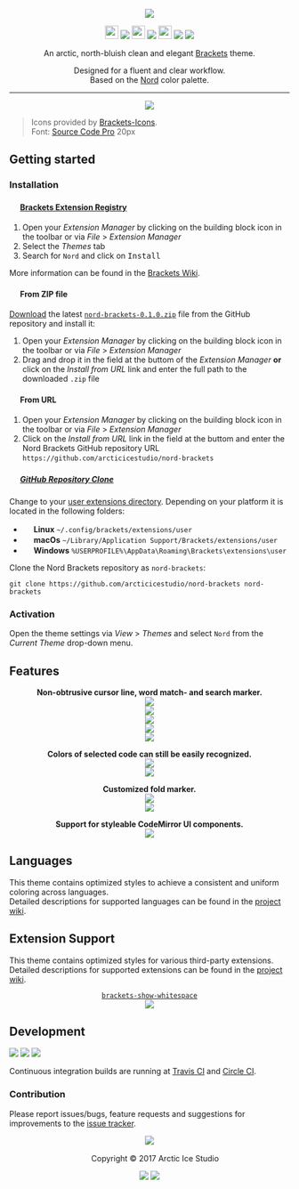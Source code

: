 <p align="center"><img src="https://cdn.rawgit.com/arcticicestudio/nord-brackets/develop/assets/nord-brackets-banner.svg"/></p>

<p align="center"><img src="https://cdn.travis-ci.org/images/favicon-c566132d45ab1a9bcae64d8d90e4378a.svg" width=24 height=24/> <a href="https://travis-ci.org/arcticicestudio/nord-brackets"><img src="https://img.shields.io/travis/arcticicestudio/nord-brackets/develop.svg"/></a> <img src="https://circleci.com/favicon.ico" width=24 height=24/> <a href="https://circleci.com/gh/arcticicestudio/nord-brackets"><img src="https://circleci.com/gh/arcticicestudio/nord-brackets.svg?style=shield&circle-token=04c9a51e711aed7564d1faa3efea2d19c4068a15"/></a> <img src="https://assets-cdn.github.com/favicon.ico" width=24 height=24/> <a href="https://github.com/arcticicestudio/nord-brackets/releases/latest"><img src="https://img.shields.io/github/release/arcticicestudio/nord-brackets.svg"/></a> <a href="https://github.com/arcticicestudio/nord/releases/tag/v0.2.0"><img src="https://img.shields.io/badge/Nord-v0.2.0-88C0D0.svg"/></a></p>

<p align="center">An arctic, north-bluish clean and elegant <a href="http://brackets.io">Brackets</a> theme.</p>

<p align="center">Designed for a fluent and clear workflow.<br>
Based on the <a href="https://github.com/arcticicestudio/nord">Nord</a> color palette.</p>

---

<p align="center"><img src="https://raw.githubusercontent.com/arcticicestudio/nord-brackets/develop/assets/scrot-top.png"/><br><blockquote>Icons provided by <a href="https://github.com/ivogabe/Brackets-Icons">Brackets-Icons</a>.<br>Font: <a href="https://adobe-fonts.github.io/source-code-pro">Source Code Pro</a> 20px</blockquote></p>

## Getting started
### Installation
#### <img src="http://brackets.io/favicon.ico" width=16 height=16/> <a href="https://brackets-registry.aboutweb.com">Brackets Extension Registry</a>
  1. Open your *Extension Manager* by clicking on the building block icon in the toolbar or via *File* > *Extension Manager*
  2. Select the *Themes* tab
  3. Search for `Nord` and click on <kbd>Install</kbd>

More information can be found in the [Brackets Wiki](https://github.com/adobe/brackets/wiki/Brackets-Extensions).

#### <img src="http://brackets.io/favicon.ico" width=16 height=16/> From ZIP file
[Download](https://github.com/arcticicestudio/nord-brackets/releases/latest) the latest [`nord-brackets-0.1.0.zip`](https://github.com/arcticicestudio/nord-brackets/releases/download/0.1.1/nord-brackets-0.1.0.zip) file from the GitHub repository and install it:
  1. Open your *Extension Manager* by clicking on the building block icon in the toolbar or via *File* > *Extension Manager*
  2. Drag and drop it in the field at the buttom of the *Extension Manager* **or** click on the *Install from URL* link and enter the full path to the downloaded `.zip` file

#### <img src="http://brackets.io/favicon.ico" width=16 height=16/> From URL
  1. Open your *Extension Manager* by clicking on the building block icon in the toolbar or via *File* > *Extension Manager*
  2. Click on the *Install from URL* link in the field at the buttom and enter the Nord Brackets GitHub repository URL `https://github.com/arcticicestudio/nord-brackets`

##### <img src="https://github.com/favicon.ico" width=16 height=16/> [GitHub Repository Clone](https://help.github.com/articles/cloning-a-repository)
Change to your [user extensions directory](https://github.com/adobe/brackets/wiki/Extension-Locations).
Depending on your platform it is located in the following folders:
  - <img src="https://www.kernel.org/theme/images/logos/favicon.png" width=16 height=16/> **Linux** `~/.config/brackets/extensions/user`
  - <img src="https://developer.apple.com/favicon.ico" width=16 height=16/> **macOs** `~/Library/Application Support/Brackets/extensions/user`
  - <img src="https://www.microsoft.com/favicon.ico" width=16 height=16/> **Windows** `%USERPROFILE%\AppData\Roaming\Brackets\extensions\user`

Clone the Nord Brackets repository as `nord-brackets`:
```shell
git clone https://github.com/arcticicestudio/nord-brackets nord-brackets
```

### Activation
Open the theme settings via *View* > *Themes* and select `Nord` from the *Current Theme* drop-down menu.

## Features
<p align="center"><strong>Non-obtrusive cursor line, word match- and search marker.</strong><br><img src="https://raw.githubusercontent.com/arcticicestudio/nord-brackets/develop/assets/scrot-feature-cursorline.png"/><br><img src="https://raw.githubusercontent.com/arcticicestudio/nord-brackets/develop/assets/scrot-feature-search-marker.png"/><br><img src="https://raw.githubusercontent.com/arcticicestudio/nord-brackets/develop/assets/scrcast-feature-search-marker.gif"/><br><img src="https://raw.githubusercontent.com/arcticicestudio/nord-brackets/develop/assets/scrot-feature-match-highlight.png"/><br><img src="https://raw.githubusercontent.com/arcticicestudio/nord-brackets/develop/assets/scrcast-feature-match-highlight.gif"/></p>

<p align="center"><strong>Colors of selected code can still be easily recognized.</strong><br><img src="https://raw.githubusercontent.com/arcticicestudio/nord-brackets/develop/assets/scrot-feature-selection.png"/><br><img src="https://raw.githubusercontent.com/arcticicestudio/nord-brackets/develop/assets/scrcast-feature-selection.gif"/></p>

<p align="center"><strong>Customized fold marker.</strong><br><img src="https://raw.githubusercontent.com/arcticicestudio/nord-brackets/develop/assets/scrot-feature-folding-marker.png"/><br><img src="https://raw.githubusercontent.com/arcticicestudio/nord-brackets/develop/assets/scrcast-feature-folding-marker.gif"/></p>

<p align="center"><strong>Support for styleable CodeMirror UI components.</strong><br><img src="https://raw.githubusercontent.com/arcticicestudio/nord-brackets/develop/assets/scrot-feature-quick-docs.png"/></p>

## Languages
This theme contains optimized styles to achieve a consistent and uniform coloring across languages.  
Detailed descriptions for supported languages can be found in the [project wiki](https://github.com/arcticicestudio/nord-brackets/wiki).

## Extension Support
This theme contains optimized styles for various third-party extensions.  
Detailed descriptions for supported extensions can be found in the [project wiki](https://github.com/arcticicestudio/nord-brackets/wiki).

<p align="center"><a href="https://github.com/DennisKehrig/brackets-show-whitespace"><code>brackets-show-whitespace</code></a><br><img src="https://raw.githubusercontent.com/arcticicestudio/nord-brackets/develop/assets/scrot-extension-support-brackets-show-whitespace.png"</p>

## Development
[![](https://img.shields.io/badge/Changelog-0.1.0-81A1C1.svg)](https://github.com/arcticicestudio/nord-brackets/blob/v0.1.0/CHANGELOG.md) [![](https://img.shields.io/badge/Workflow-gitflow--branching--model-81A1C1.svg)](http://nvie.com/posts/a-successful-git-branching-model) [![](https://img.shields.io/badge/Versioning-ArcVer_0.8.0-81A1C1.svg)](https://github.com/arcticicestudio/arcver)

Continuous integration builds are running at [Travis CI](https://travis-ci.org/arcticicestudio/nord-brackets) and [Circle CI](https://circleci.com/gh/arcticicestudio/nord-brackets).

### Contribution
Please report issues/bugs, feature requests and suggestions for improvements to the [issue tracker](https://github.com/arcticicestudio/nord-brackets/issues).

<p align="center"><img src="https://cdn.rawgit.com/arcticicestudio/nord/develop/src/assets/banner-footer-mountains.svg" /></p>

<p align="center"> <img src="http://arcticicestudio.com/favicon.ico" width=16 height=16/> Copyright &copy; 2017 Arctic Ice Studio</p>

<p align="center"><a href="http://www.apache.org/licenses/LICENSE-2.0"><img src="https://img.shields.io/badge/License-Apache_2.0-5E81AC.svg"/></a> <a href="https://creativecommons.org/licenses/by-sa/4.0"><img src="https://img.shields.io/badge/License-CC_BY--SA_4.0-5E81AC.svg"/></a></p>
